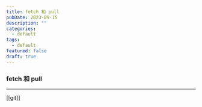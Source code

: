 ```yaml
---
title: fetch 和 pull
pubDate: 2023-09-15
description: ""
categories:
  - default
tags:
  - default
featured: false
draft: true
---
```

### fetch 和 pull

---

[[git]]
